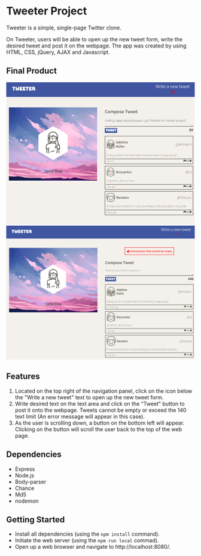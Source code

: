 # Tweeter Project

Tweeter is a simple, single-page Twitter clone.

On Tweeter, users will be able to open up the new tweet form, write the desired tweet and post it on the webpage. The app was created by using HTML, CSS, jQuery, AJAX and Javascript.

## Final Product

!["Tweeter-mainImg"](https://github.com/jhssttj/tweeter/blob/master/docs/Tweeter-mainpage.png?raw=true)
!["Tweeter-errorImg"](https://github.com/jhssttj/tweeter/blob/master/docs/Tweeter-error.png?raw=true)




## Features

1. Located on the top right of the navigation panel, click on the icon below the "Write a new tweet" text to open up the new tweet form. 
2. Write desired text on the text area and click on the "Tweet" button to post it onto the webpage. Tweets cannot be empty or exceed the 140 text limit (An error message will appear in this case).
3. As the user is scrolling down, a button on the bottom left will appear. Clicking on the button will scroll the user back to the top of the web page.


## Dependencies

- Express
- Node.js
- Body-parser
- Chance
- Md5
- nodemon


## Getting Started

- Install all dependencies (using the `npm install` command).
- Initiate the web server (using the `npm run local` commad).
- Open up a web browser and navigate to http://localhost:8080/.

